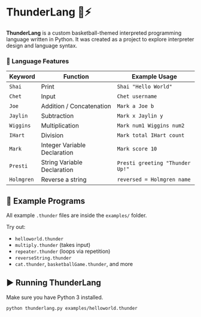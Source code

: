 # ThunderLang 🏀⚡

**ThunderLang** is a custom basketball-themed interpreted programming language written in Python. It was created as a project to explore interpreter design and language syntax.

### 🔑 Language Features

| Keyword   | Function                         | Example Usage                       |
|-----------|----------------------------------|-------------------------------------|
| `Shai`    | Print                            | `Shai "Hello World"`                |
| `Chet`    | Input                            | `Chet username`                     |
| `Joe`     | Addition / Concatenation         | `Mark a Joe b`                  |
| `Jaylin`  | Subtraction                      | `Mark x Jaylin y`               |
| `Wiggins` | Multiplication                   | `Mark num1 Wiggins num2`        |
| `IHart`   | Division                         | `Mark total IHart count`        |
| `Mark`    | Integer Variable Declaration     | `Mark score 10`                     |
| `Presti`  | String Variable Declaration      | `Presti greeting "Thunder Up!"`     |
| `Holmgren`| Reverse a string                 | `reversed = Holmgren name`          |


## 🧠 Example Programs

All example `.thunder` files are inside the `examples/` folder.

Try out:
- `helloworld.thunder`
- `multiply.thunder` (takes input)
- `repeater.thunder` (loops via repetition)
- `reverseString.thunder`
- `cat.thunder`, `basketballGame.thunder`, and more

## ▶️ Running ThunderLang

Make sure you have Python 3 installed.

```bash
python thunderlang.py examples/helloworld.thunder
